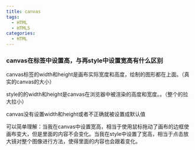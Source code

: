 ```yaml
---
title: canvas
tags:
  - HTML
  - HTML5
categories:
  - HTML
---
```

### canvas在标签中设置高，与再style中设置宽高有什么区别

canvas标签的width和height是画布实际宽度和高度，绘制的图形都在上面。（真实的canvas的大小）

style的的width和height是canvas在浏览器中被渲染的高度和宽度。。（整个的拉大拉小）

canvas没有设置width和height或者不正确就被设置成默认值





可以简单理解：当我在canvas中设置宽高，相当于使用鼠标拖动了画布的边框使画布变大，但是里面的内容不会变化。当我在style中设置了宽高，相当于点击放大镜对整个图像进行方法，使得里面的内容也会跟着变化。

